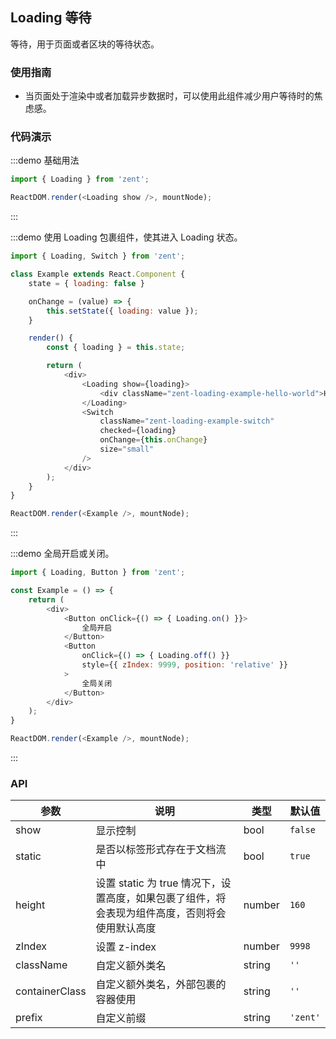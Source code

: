## Loading 等待

等待，用于页面或者区块的等待状态。

### 使用指南
-  当页面处于渲染中或者加载异步数据时，可以使用此组件减少用户等待时的焦虑感。


### 代码演示

:::demo 基础用法
```js
import { Loading } from 'zent';

ReactDOM.render(<Loading show />, mountNode);
```
:::


:::demo 使用 Loading 包裹组件，使其进入 Loading 状态。
```js
import { Loading, Switch } from 'zent';

class Example extends React.Component {
	state = { loading: false }

	onChange = (value) => {
		this.setState({ loading: value });
	}

	render() {
		const { loading } = this.state;

		return (
			<div>
				<Loading show={loading}>
					<div className="zent-loading-example-hello-world">Hello World</div>
				</Loading>
				<Switch
					className="zent-loading-example-switch"
					checked={loading}
					onChange={this.onChange}
					size="small"
				/>
			</div>
		);
	}
}

ReactDOM.render(<Example />, mountNode);
```
:::


:::demo 全局开启或关闭。
```js
import { Loading, Button } from 'zent';

const Example = () => {
	return (
		<div>
			<Button onClick={() => { Loading.on() }}>
				全局开启
			</Button>
			<Button
				onClick={() => { Loading.off() }}
				style={{ zIndex: 9999, position: 'relative' }}
			>
				全局关闭
			</Button>
		</div>
	);
}

ReactDOM.render(<Example />, mountNode);
```
:::

### API

| 参数             | 说明                                                     | 类型     | 默认值 |
| -------------- | ------------------------------------------------------ | ------ | -------- |
| show           | 显示控制                                                   | bool   | `false`  |
| static         | 是否以标签形式存在于文档流中                                         | bool   | `true`   |
| height         | 设置 static 为 true 情况下，设置高度，如果包裹了组件，将会表现为组件高度，否则将会使用默认高度 | number | `160`    |
| zIndex         | 设置 z-index                                             | number | `9998`   |
| className      | 自定义额外类名                                                | string | `''`     |
| containerClass | 自定义额外类名，外部包裹的容器使用                                      | string | `''`     |
| prefix         | 自定义前缀                                                  | string | `'zent'` |


<style>
.zent-loading-example-switch {
	margin-top: 10px;
}

.zent-loading-example-hello-world {
	background-color: #e5e5e5;
	text-align: center;
	height: 160px;
	line-height: 160px;
}
</style>
